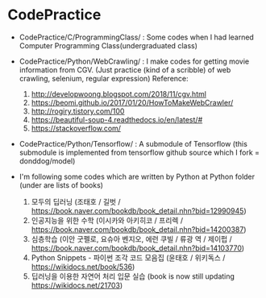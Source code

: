 # CodePractice

- CodePractice/C/ProgrammingClass/ : Some codes when I had learned Computer Programming Class(undergraduated class)

- CodePractice/Python/WebCrawling/ : I make codes for getting movie information from CGV. 
  (Just practice (kind of a scribble) of web crawling, selenium, regular expression) 
  Reference:
  1. http://developwoong.blogspot.com/2018/11/cgv.html
  2. https://beomi.github.io/2017/01/20/HowToMakeWebCrawler/
  3. http://rogiry.tistory.com/100
  4. https://beautiful-soup-4.readthedocs.io/en/latest/#
  5. https://stackoverflow.com/

- CodePractice/Python/Tensorflow/ : A submodule of Tensorflow 
  (this submodule is implemented from tensorflow github source which I fork = donddog/model)

- I'm following some codes which are written by Python at Python folder (under are lists of books)
  1. 모두의 딥러닝 (조태호 / 길벗 / https://book.naver.com/bookdb/book_detail.nhn?bid=12990945)
  2. 인공지능을 위한 수학 (이시카와 아키히코 / 프리렉 / https://book.naver.com/bookdb/book_detail.nhn?bid=14200387)
  3. 심층학습 (이안 굿펠로, 요슈아 벤지오, 에런 쿠빌 / 류광 역 / 제이펍 / https://book.naver.com/bookdb/book_detail.nhn?bid=14103770)
  4. Python Snippets - 파이썬 조각 코드 모음집 (윤태호 / 위키독스 / https://wikidocs.net/book/536)
  5. 딥러닝을 이용한 자연어 처리 입문 실습 (book is now still updating https://wikidocs.net/21703)
